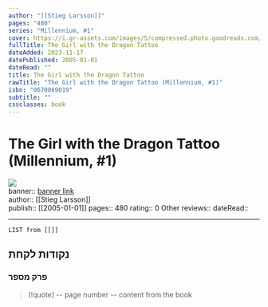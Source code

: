 ```yaml
---
author: "[[Stieg Larsson]]"
pages: "480"
series: "Millennium, #1"
cover: https://i.gr-assets.com/images/S/compressed.photo.goodreads.com/books/1684638853l/2429135.jpg
fullTitle: The Girl with the Dragon Tattoo
dateAdded: 2023-11-17
datePublished: 2005-01-01
dateRead: ""
title: The Girl with the Dragon Tattoo
rawTitle: "The Girl with the Dragon Tattoo (Millennium, #1)"
isbn: "0670069019"
subtitle: ""
cssclasses: book
---
```

# The Girl with the Dragon Tattoo (Millennium, #1)

![](https:&#x2F;&#x2F;i.gr-assets.com&#x2F;images&#x2F;S&#x2F;compressed.photo.goodreads.com&#x2F;books&#x2F;1684638853l&#x2F;2429135.jpg)  
banner:: [banner link](https:&#x2F;&#x2F;i.gr-assets.com&#x2F;images&#x2F;S&#x2F;compressed.photo.goodreads.com&#x2F;books&#x2F;1684638853l&#x2F;2429135.jpg)  
author:: [[Stieg Larsson]]  
publish:: [[2005-01-01]]
pages:: 480
rating:: 0 
Other reviews:: 
dateRead:: 

<hr  style="clear:both"/>



```dataview
LIST from [[]]
```

## נקודות לקחת 

### פרק מספר
> [!quote] -- page number -- 
>  content from the book




```